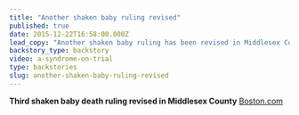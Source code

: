 ```yaml
---
title: "Another shaken baby ruling revised"
published: true
date: 2015-12-22T16:58:00.000Z
lead_copy: "Another shaken baby ruling has been revised in Middlesex County, MA -- the third case since only last year. Watch *A Syndrome on Trial* to see why so many shaken baby cases are being re-examined. "
backstory_type: backstory
video: a-syndrome-on-trial
type: backstories
slug: another-shaken-baby-ruling-revised
---
```


**Third shaken baby death ruling revised in Middlesex County**
[Boston.com](http://www.boston.com/news/local/massachusetts/2015/12/22/third-shaken-baby-death-ruling-revised-middlesex-county/eAKFPGMlZnskxvesRyr6CL/story.html)

